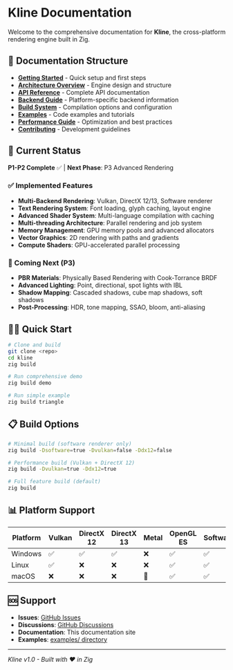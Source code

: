 # Kline Documentation

Welcome to the comprehensive documentation for **Kline**, the cross-platform rendering engine built in Zig.

## 📖 Documentation Structure

- **[Getting Started](./getting_started.md)** - Quick setup and first steps
- **[Architecture Overview](./architecture.md)** - Engine design and structure
- **[API Reference](./api_reference.md)** - Complete API documentation
- **[Backend Guide](./backends.md)** - Platform-specific backend information
- **[Build System](./build_system.md)** - Compilation options and configuration
- **[Examples](./examples.md)** - Code examples and tutorials
- **[Performance Guide](./performance.md)** - Optimization and best practices
- **[Contributing](./contributing.md)** - Development guidelines

## 🎯 Current Status

**P1-P2 Complete** ✅ | **Next Phase**: P3 Advanced Rendering

### ✅ Implemented Features
- **Multi-Backend Rendering**: Vulkan, DirectX 12/13, Software renderer
- **Text Rendering System**: Font loading, glyph caching, layout engine
- **Advanced Shader System**: Multi-language compilation with caching
- **Multi-threading Architecture**: Parallel rendering and job system
- **Memory Management**: GPU memory pools and advanced allocators
- **Vector Graphics**: 2D rendering with paths and gradients
- **Compute Shaders**: GPU-accelerated parallel processing

### 🚀 Coming Next (P3)
- **PBR Materials**: Physically Based Rendering with Cook-Torrance BRDF
- **Advanced Lighting**: Point, directional, spot lights with IBL
- **Shadow Mapping**: Cascaded shadows, cube map shadows, soft shadows
- **Post-Processing**: HDR, tone mapping, SSAO, bloom, anti-aliasing

## 🏃‍♂️ Quick Start

```bash
# Clone and build
git clone <repo>
cd kline
zig build

# Run comprehensive demo
zig build demo

# Run simple example
zig build triangle
```

## 📋 Build Options

```bash
# Minimal build (software renderer only)
zig build -Dsoftware=true -Dvulkan=false -Ddx12=false

# Performance build (Vulkan + DirectX 12)
zig build -Dvulkan=true -Ddx12=true

# Full feature build (default)
zig build
```

## 📊 Platform Support

| Platform | Vulkan | DirectX 12 | DirectX 13 | Metal | OpenGL ES | Software |
|----------|--------|-------------|-------------|--------|-----------|----------|
| Windows  | ✅     | ✅          | ✅          | ❌     | ✅        | ✅       |
| Linux    | ✅     | ❌          | ❌          | ❌     | ✅        | ✅       |
| macOS    | ❌     | ❌          | ❌          | 🚧     | ✅        | ✅       |

## 🆘 Support

- **Issues**: [GitHub Issues](https://github.com/your-org/kline/issues)
- **Discussions**: [GitHub Discussions](https://github.com/your-org/kline/discussions)
- **Documentation**: This documentation site
- **Examples**: [examples/ directory](../examples/)

---

*Kline v1.0 - Built with ❤️ in Zig*